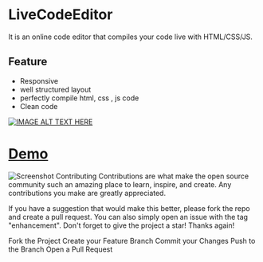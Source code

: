 # LiveCodeEditor
It is an  online code  editor that compiles your code live with HTML/CSS/JS.

## Feature 
- Responsive 
- well structured layout
- perfectly compile html, css , js code
- Clean code

[![IMAGE ALT TEXT HERE](Code%20Editor%20(1).png)](https://youtu.be/64-aZvKba8A)


# [Demo](https://rishikavishnoi.github.io/LiveCodeEditor/)

![Screenshot](screenshot.png)
Contributing
Contributions are what make the open source community such an amazing place to learn, inspire, and create. Any contributions you make are greatly appreciated.

If you have a suggestion that would make this better, please fork the repo and create a pull request. You can also simply open an issue with the tag "enhancement". Don't forget to give the project a star! Thanks again!

Fork the Project
Create your Feature Branch 
Commit your Changes
Push to the Branch 
Open a Pull Request


